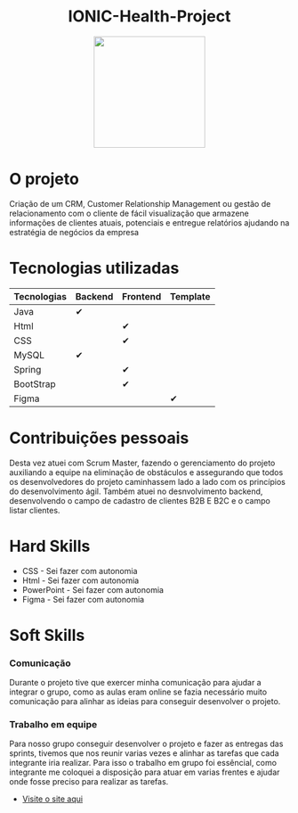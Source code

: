 <h1 align="center"> IONIC-Health-Project </h1>
<div align="center">
<img src="https://raw.githubusercontent.com/cpusfatec/cpusfatec/main/Imagens%20e%20Arquivos%20do%20Projeto/LOGO-01.png" width="200px"/>
</div>

# O projeto 

  <p> Criação de um CRM, Customer Relationship Management ou gestão de relacionamento com o cliente de fácil visualização que armazene informações de clientes atuais, potenciais e entregue relatórios ajudando na estratégia de negócios da empresa </p>
  
# Tecnologias utilizadas
| Tecnologias  | Backend | Frontend | Template |
| ------------- | ------------- | ------------- | -------------- |
| Java  | ✔  |   |   |
| Html  |   |  ✔ |   |
| CSS  |  |  ✔ |   |
| MySQL  |  ✔  |  |   |
| Spring  |    | ✔ |   |
| BootStrap  |   | ✔ |  |
| Figma  |   |  | ✔  |

# Contribuições pessoais
<p> Desta vez atuei com Scrum Master, fazendo o gerenciamento do projeto auxiliando a equipe na eliminação de obstáculos e assegurando que todos os desenvolvedores do projeto caminhassem lado a lado com os princípios do desenvolvimento ágil. Também atuei no desnvolvimento backend, desenvolvendo o campo de cadastro de clientes B2B E B2C e o campo listar clientes. </p>

# Hard Skills
* CSS - Sei fazer com autonomia
* Html - Sei fazer com autonomia
* PowerPoint - Sei fazer com autonomia 
* Figma - Sei fazer com autonomia

# Soft Skills
### Comunicação
<p> Durante o projeto tive que exercer minha comunicação para ajudar a integrar o grupo, como as aulas eram online se fazia necessário muito comunicação para alinhar as ideias para conseguir desenvolver o projeto.  </P>

### Trabalho em equipe
<p> Para nosso grupo conseguir desenvolver o projeto e fazer as entregas das sprints, tivemos que nos reunir varias vezes e alinhar as tarefas que cada integrante iria realizar. Para isso o trabalho em grupo foi essêncial, como integrante me coloquei a disposição para atuar em varias frentes e ajudar onde fosse preciso para realizar as tarefas. </p>

* [Visite o site aqui](http://cpu.rf.gd/) 
